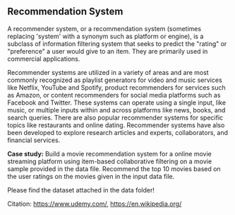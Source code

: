 ## Recommendation System

A recommender system, or a recommendation system (sometimes replacing 'system' with a synonym such as platform or engine), is a subclass of information filtering system that seeks to predict the "rating" or "preference" a user would give to an item. They are primarily used in commercial applications.

Recommender systems are utilized in a variety of areas and are most commonly recognized as playlist generators for video and music services like Netflix, YouTube and Spotify, product recommenders for services such as Amazon, or content recommenders for social media platforms such as Facebook and Twitter. These systems can operate using a single input, like music, or multiple inputs within and across platforms like news, books, and search queries. There are also popular recommender systems for specific topics like restaurants and online dating. Recommender systems have also been developed to explore research articles and experts, collaborators, and financial services.

**Case study:** Build a movie recommendation system for a online movie streaming platform using item-based collaborative filtering on a movie sample provided in the data file. Recommend the top 10 movies based on the user ratings on the movies given in the input data file.

Please find the dataset attached in the data folder!

Citation: https://www.udemy.com/, https://en.wikipedia.org/